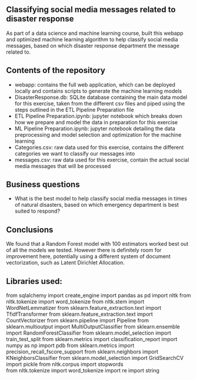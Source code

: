 ## Classifying social media messages related to disaster response

As part of a data science and machine learning course, built this webapp and optimized machine learning algorithm to help classify social media messages, based on which disaster response department the message related to.

## Contents of the repository

- webapp: contains the full web application, which can be deployed locally and contains scripts to generate the machine learning models
- DisasterResponse.db: SQLite database containing the main data model for this exercise, taken from the different csv files and piped using the steps outlined in the ETL Pipeline Preparation file
- ETL Pipeline Preparation.ipynb: jupyter notebook which breaks down how we prepare and model the data in preparation for this exercise
- ML Pipeline Preparation.ipynb: jupyter notebook detailing the data preprocessing and model selection and optimization for the machine learning
- Categories.csv: raw data used for this exercise, contains the different categories we want to classify our messages into
- messages.csv: raw data used for this exercise, contain the actual social media messages that will be processed

## Business questions

- What is the best model to help classify social media messages in times of natural disasters, based on which emergency department is best suited to respond?

## Conclusions

We found that a Random Forest model with 100 estimators worked best out of all the models we tested. However there is definitely room for improvement here, potentially using a different system of document vectorization, such as Latent Dirichlet Allocation.

## Libraries used:

from sqlalchemy import create_engine
import pandas as pd
import nltk
from nltk.tokenize import word_tokenize
from nltk.stem import WordNetLemmatizer
from sklearn.feature_extraction.text import TfidfTransformer
from sklearn.feature_extraction.text import CountVectorizer
from sklearn.pipeline import Pipeline
from sklearn.multioutput import MultiOutputClassifier
from sklearn.ensemble import RandomForestClassifier
from sklearn.model_selection import train_test_split
from sklearn.metrics import classification_report
import numpy as np
import pdb
from sklearn.metrics import precision_recall_fscore_support
from sklearn.neighbors import KNeighborsClassifier
from sklearn.model_selection import GridSearchCV
import pickle
from nltk.corpus import stopwords  
from nltk.tokenize import word_tokenize 
import re
import string
